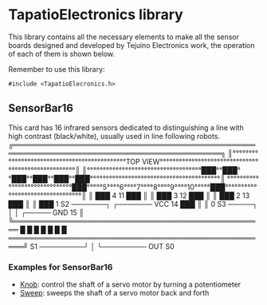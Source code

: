 # TapatioElectronics library


This library contains all the necessary elements to make all the sensor boards designed and developed by Tejuino Electronics work, the operation of each of them is shown below.

Remember to use this library:

```
#include <TapatioElecronics.h>
```

## SensorBar16

This card has 16 infrared sensors dedicated to distinguishing a line with high contrast (black/white), usually used in line following robots.
╔════════════════════════════════════════════════════════════════════════════════════════════╗
║°°°°°°°°°°°°°°°°°°°°°°°°°°°°°°°°°°°°°°°°°°°°°TOP VIEW°°°°°°°°°°°°°°°°°°°°°°°°°°°°°°°°°°°°°°°°°°°°°°°°°°°°║
║°°°°°°°°°°°°°°°°°°°°°°°°°°°°°°°°°°°°███°°███°°███°°███°°███°°███°°°°°°°°°°°°°°°°°°°°°°°°°°°°°°°°°°°°°°°°°║
°°°°°°°°°°°°°°°°°°°°°°°°°°°°°°███°°°°°5°°°°6°°°°7°°°°8°°°°9°°°°10°°°°°███°°°°°°°°°°°°°°°°°°°°°°°°°°°°°°°°°║
║                          ███     4                                                11    ███                           ║
║                   ███     3                                                              12    ███                    ║
║            ███     2                                                                            13    ███             ║
║     ███     1                              S2 ───────┐       ┌─────── VCC                              14    ███      ║
║      0                                     S3 ─────┐ │       │ ┌───── GND                                     15      ║
╚═══════════════════════════════════════════════════ █ █ █ █ █ █ █ ═════════════════════════════════════════════════════╝
S1 ─────────┘  │ └───────── OUT
S0

### Examples for SensorBar16

* [Knob](https://www.arduino.cc/en/Tutorial/Knob): control the shaft of a servo motor by turning a potentiometer
* [Sweep](https://www.arduino.cc/en/Tutorial/LibraryExamples/Sweep): sweeps the shaft of a servo motor back and forth
